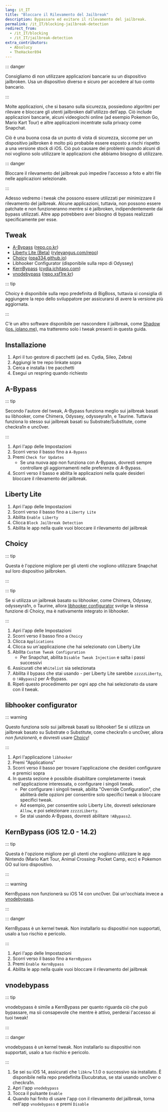 ```yaml
---
lang: it_IT
title: "Bloccare il Rilevamento del Jailbreak"
description: Bypassare ed evitare il rilevamento del jailbreak.
permalink: /it_IT/blocking-jailbreak-detection
redirect_from:
  - /it_IT/blocking
  - /it_IT/jailbreak-detection
extra_contributors:
  - Absolucy
  - TheHacker894
---
```


::: danger

Consigliamo di non utilizzare applicazioni bancarie su un dispositivo jailbroken. Usa un dispositivo diverso e sicuro per accedere al tuo conto bancario.

:::

Molte applicazioni, che si basano sulla sicurezza, possiedono algoritmi per rilevare e bloccare gli utenti jailbroken dall'utilizzo dell'app. Ciò include applicazioni bancarie, alcuni videogiochi online (ad esempio Pokemon Go, Mario Kart Tour) e altre applicazioni incentrate sulla privacy come Snapchat.

Ciò è una buona cosa da un punto di vista di sicurezza, siccome per un dispositivo jailbroken è molto più probabile essere esposto a rischi rispetto a una versione stock di iOS. Ciò può causare dei problemi quando alcuni di noi vogliono solo utilizzare le applicazioni che abbiamo bisogno di utilizzare.

::: danger

Bloccare il rilevamento del jailbreak può impedire l'accesso a foto e altri file nelle applicazioni selezionate.

:::

Adesso vedremo i tweak che possono essere utilizzati per minimizzare il rilevamento del jailbreak. Alcune applicazioni, tuttavia, non possono essere patchate e non funzioneranno mentre si è jailbroken, indipendentemente dai bypass utilizzati. Altre app potrebbero aver bisogno di bypass realizzati specificamente per esse.
## Tweak

- [A-Bypass](cydia://url/https://cydia.saurik.com/api/share#?source=https://repo.co.kr/&package=com.rpgfarm.a-bypass) (<a href="cydia://url/https://cydia.saurik.com/api/share#?source=https://repo.co.kr/">repo.co.kr</a>)
- [Liberty Lite (Beta)](cydia://url/https://cydia.saurik.com/api/share#?source=https://ryleyangus.com/repo/&package=com.ryleyangus.libertylite.beta) (<a href="cydia://url/https://cydia.saurik.com/api/share#?source=https://ryleyangus.com/repo/">ryleyangus.com/repo</a>)
- [Choicy](cydia://url/https://cydia.saurik.com/api/share#?source=https://opa334.github.io/&package=com.opa334.choicy) (<a href="cydia://url/https://cydia.saurik.com/api/share#?source=https://opa334.github.io/">opa334.github.io</a>)
- Libhooker Configurator (disponibile sulla repo di Odyssey)
- [KernBypass](cydia://url/https://cydia.saurik.com/api/share#?source=https://cydia.ichitaso.com/&package=jp.akusio.kernbypass-unofficial) (<a href="cydia://url/https://cydia.saurik.com/api/share#?source=https://cydia.ichitaso.com/">cydia.ichitaso.com</a>)
- [vnodebypass](cydia://url/https://cydia.saurik.com/api/share#?source=https://repo.xsf1re.kr/&package=kr.xsf1re.vnodebypass) (<a href="cydia://url/https://cydia.saurik.com/api/share#?source=https://repo.xsf1re.kr/">repo.xsf1re.kr</a>)

::: tip

Choicy è disponibile sulla repo predefinita di BigBoss, tuttavia si consiglia di aggiungere la repo dello sviluppatore per assicurarsi di avere la versione più aggiornata.

:::

C'è un altro software disponibile per nascondere il jailbreak, come [Shadow](sileo://package/me.jjolano.shadow) (<a href="sileo://source/https://ios.jjolano.me/">ios. jolano.me</a>), ma tratteremo solo i tweak presenti in questa guida.

## Installazione

1. Apri il tuo gestore di pacchetti (ad es. Cydia, Sileo, Zebra)
1. Aggiungi le tre repo linkate sopra
1. Cerca e installa i tre pacchetti
1. Esegui un respring quando richiesto

## A-Bypass

::: tip

Secondo l'autore del tweak, A-Bypass funziona meglio sui jailbreak basati su libhooker, come <router-link to="/it_IT/installing-chimera">Chimera</router-link>, <router-link to="/it_IT/installing-odyssey">Odyssey</router-link>, <router-link to="/it_IT/installing-odysseyra1n">odysseyra1n</router-link>, e <router-link to="/it_IT/installing-taurine">Taurine</router-link>. Tuttavia funziona lo stesso sui jailbreak basati su Substrate/Substitute, come checkra1n e unc0ver.

:::

1. Apri l'app delle Impostazioni
2. Scorri verso il basso fino a `A-Bypass`
3. Premi `Check for Updates`
    - Se una nuova app non funziona con A-Bypass, dovresti sempre controllare gli aggiornamenti nelle preferenze di A-Bypass.
4. Scorri verso il basso e abilita le applicazioni nella quale desideri bloccare il rilevamento del jailbreak.

## Liberty Lite

1. Apri l'app delle Impostazioni
1. Scorri verso il basso fino a `Liberty Lite`
1. Abilita `Enable Liberty`
1. Clicca `Block Jailbreak Detection`
1. Abilita le app nella quale vuoi bloccare il rilevamento del jailbreak

## Choicy

::: tip

Questa è l'opzione migliore per gli utenti che vogliono utilizzare Snapchat sul loro dispositivo jailbroken.

:::

::: tip

Se si utilizza un jailbreak basato su libhooker, come <router-link to="/it_IT/installing-chimera">Chimera</router-link>, <router-link to="/it_IT/installing-odyssey">Odyssey</router-link>, <router-link to="/it_IT/installing-odysseyra1n">odysseyra1n</router-link>, o <router-link to="/it_IT/installing-taurine">Taurine</router-link>, allora [libhooker configurator](#libhooker-configurator) svolge la stessa funzione di Choicy, ma è nativamente integrato in libhooker.

:::

1. Apri l'app delle Impostazioni
1. Scorri verso il basso fino a `Choicy`
1. Clicca `Applications`
1. Clicca su un'applicazione che hai selezionato con Liberty Lite
1. Abilita `Custom Tweak Configuration`
    - Per Snapchat, abilita `Disable Tweak Injection` e salta i passi successivi
1. Assicurati che `Whitelist` sia selezionata
1. Abilita il bypass che stai usando - per Liberty Lite sarebbe `zzzzzLiberty`, o `!ABypass2` per A-Bypass.
1. Ripeti questo procedimento per ogni app che hai selezionato da usare con il tweak.

## libhooker configurator

::: warning

Questo funziona solo sui jailbreak basati su libhooker! Se si utilizza un jailbreak basato su Substrate o Substitute, come checkra1n o unc0ver, allora *non funzionerà*, e dovresti usare [Choicy](#choicy)!

:::

1. Apri l'applicazione `libhooker`
1. Premi "Applications"
1. Scorri verso il basso per trovare l'applicazione che desideri configurare e premici sopra
1. In questa sezione è possibile disabilitare completamente i tweak nell'applicazione interessata, o configurare i singoli tweak.
   - Per configurare i singoli tweak, abilita "Override Configuration", che abiliterà delle opzioni per consentire solo specifici tweak o bloccare specifici tweak.
   - Ad esempio, per consentire solo Liberty Lite, dovresti selezionare `Allow`, e poi selezionare `zzzzzLiberty`.
   - Se stai usando A-Bypass, dovresti abilitare `!ABypass2`.

## KernBypass (iOS 12.0 - 14.2)

::: tip

Questa è l'opzione migliore per gli utenti che vogliono utilizzare le app Nintendo (Mario Kart Tour, Animal Crossing: Pocket Camp, ecc) e Pokemon GO sul loro dispositivo.

:::

::: warning

KernBypass non funzionerà su iOS 14 con unc0ver. Dai un'occhiata invece a [vnodebypass](#vnodebypass).

:::

::: danger

KernBypass è un kernel tweak. Non installarlo su dispositivi non supportati, usalo a tuo rischio e pericolo.

:::

1. Apri l'app delle Impostazioni
1. Scorri verso il basso fino a `KernBypass`
1. Premi `Enable KernBypass`
1. Abilita le app nella quale vuoi bloccare il rilevamento del jailbreak

## vnodebypass

::: tip

vnodebypass è simile a KernBypass per quanto riguarda ciò che può bypassare, ma sii consapevole che mentre è attivo, perderai l'accesso ai tuoi tweak!

:::

::: danger

vnodebypass è un kernel tweak. Non installarlo su dispositivi non supportati, usalo a tuo rischio e pericolo.

:::

1. Se sei su iOS 14, assicurati che `libkrw` 1.1.0 o successivo sia installato. È disponibile nella repo predefinita Elucubratus, se stai usando unc0ver o checkra1n.
2. Apri l'app `vnodebypass`
3. Tocca il pulsante `Enable`
4. Quando hai finito di usare l'app con il rilevamento del jailbreak, torna nell'app `vnodebypass` e premi `Disable`
